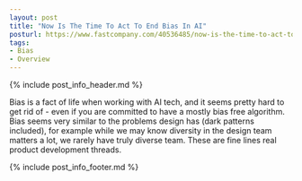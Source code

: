 ```yaml
---
layout: post
title: "Now Is The Time To Act To End Bias In AI"
posturl: https://www.fastcompany.com/40536485/now-is-the-time-to-act-to-stop-bias-in-ai
tags:
- Bias
- Overview
---
```


{% include post_info_header.md %}

Bias is a fact of life when working with AI tech, and it seems pretty hard to get rid of - even if you are committed to have a mostly bias free algorithm. Bias seems very similar to the problems design has (dark patterns included), for example while we may know diversity in the design team matters a lot, we rarely have truly diverse team. These are fine lines real product development threads.

<!--more-->
{% include post_info_footer.md %}
